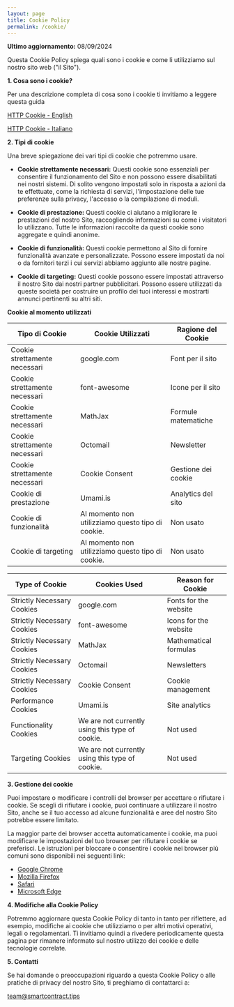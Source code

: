 ```yaml
---
layout: page
title: Cookie Policy
permalink: /cookie/
---
```



**Ultimo aggiornamento:** 08/09/2024

Questa Cookie Policy spiega quali sono i cookie e come li utilizziamo sul nostro sito web ("il Sito"). 

**1. Cosa sono i cookie?**

Per una descrizione completa di cosa sono i cookie ti invitiamo a leggere questa guida

[HTTP Cookie - English](https://en.wikipedia.org/wiki/HTTP_cookie)

[HTTP Cookie - Italiano](https://it.wikipedia.org/wiki/Cookie)

**2. Tipi di cookie**

Una breve spiegazione dei vari tipi di cookie che potremmo usare.

- **Cookie strettamente necessari:** Questi cookie sono essenziali per consentire il funzionamento del Sito e non possono essere disabilitati nei nostri sistemi. Di solito vengono impostati solo in risposta a azioni da te effettuate, come la richiesta di servizi, l'impostazione delle tue preferenze sulla privacy, l'accesso o la compilazione di moduli.


- **Cookie di prestazione:** Questi cookie ci aiutano a migliorare le prestazioni del nostro Sito, raccogliendo informazioni su come i visitatori lo utilizzano. Tutte le informazioni raccolte da questi cookie sono aggregate e quindi anonime.


- **Cookie di funzionalità:** Questi cookie permettono al Sito di fornire funzionalità avanzate e personalizzate. Possono essere impostati da noi o da fornitori terzi i cui servizi abbiamo aggiunto alle nostre pagine.


- **Cookie di targeting:** Questi cookie possono essere impostati attraverso il nostro Sito dai nostri partner pubblicitari. Possono essere utilizzati da queste società per costruire un profilo dei tuoi interessi e mostrarti annunci pertinenti su altri siti.


**Cookie al momento utilizzati**



| **Tipo di Cookie**               | **Cookie Utilizzati**                             | **Ragione del Cookie**               |
|-----------------------------------|---------------------------------------------------|--------------------------------------|
| Cookie strettamente necessari     | google.com                                        | Font per il sito                     |
| Cookie strettamente necessari     | font-awesome                                      | Icone per il sito                    |
| Cookie strettamente necessari     | MathJax                                           | Formule matematiche                  |
| Cookie strettamente necessari     | Octomail                                          | Newsletter                           |
| Cookie strettamente necessari     | Cookie Consent                                    | Gestione dei cookie                  |
| Cookie di prestazione             | Umami.is                                          | Analytics del sito                   |
| Cookie di funzionalità            | Al momento non utilizziamo questo tipo di cookie. | Non usato                            |
| Cookie di targeting               | Al momento non utilizziamo questo tipo di cookie. | Non usato                            |



| **Type of Cookie**               | **Cookies Used**                                  | **Reason for Cookie**               |
|-----------------------------------|---------------------------------------------------|-------------------------------------|
| Strictly Necessary Cookies       | google.com                                        | Fonts for the website               |
| Strictly Necessary Cookies       | font-awesome                                      | Icons for the website               |
| Strictly Necessary Cookies       | MathJax                                           | Mathematical formulas               |
| Strictly Necessary Cookies       | Octomail                                          | Newsletters                         |
| Strictly Necessary Cookies       | Cookie Consent                                    | Cookie management                   |
| Performance Cookies              | Umami.is                                          | Site analytics                      |
| Functionality Cookies            | We are not currently using this type of cookie.   | Not used                            |
| Targeting Cookies                | We are not currently using this type of cookie.   | Not used                            |


**3. Gestione dei cookie**

Puoi impostare o modificare i controlli del browser per accettare o rifiutare i cookie. Se scegli di rifiutare i cookie, puoi continuare a utilizzare il nostro Sito, anche se il tuo accesso ad alcune funzionalità e aree del nostro Sito potrebbe essere limitato.

La maggior parte dei browser accetta automaticamente i cookie, ma puoi modificare le impostazioni del tuo browser per rifiutare i cookie se preferisci. Le istruzioni per bloccare o consentire i cookie nei browser più comuni sono disponibili nei seguenti link:

- [Google Chrome](https://support.google.com/accounts/answer/61416)
- [Mozilla Firefox](https://support.mozilla.org/en-US/kb/enable-and-disable-cookies-website-preferences)
- [Safari](https://support.apple.com/guide/safari/manage-cookies-and-website-data-sfri11471/mac)
- [Microsoft Edge](https://support.microsoft.com/en-us/help/4027947/microsoft-edge-delete-cookies)

**4. Modifiche alla Cookie Policy**

Potremmo aggiornare questa Cookie Policy di tanto in tanto per riflettere, ad esempio, modifiche ai cookie che utilizziamo o per altri motivi operativi, legali o regolamentari. Ti invitiamo quindi a rivedere periodicamente questa pagina per rimanere informato sul nostro utilizzo dei cookie e delle tecnologie correlate.

**5. Contatti**

Se hai domande o preoccupazioni riguardo a questa Cookie Policy o alle pratiche di privacy del nostro Sito, ti preghiamo di contattarci a:


team@smartcontract.tips
